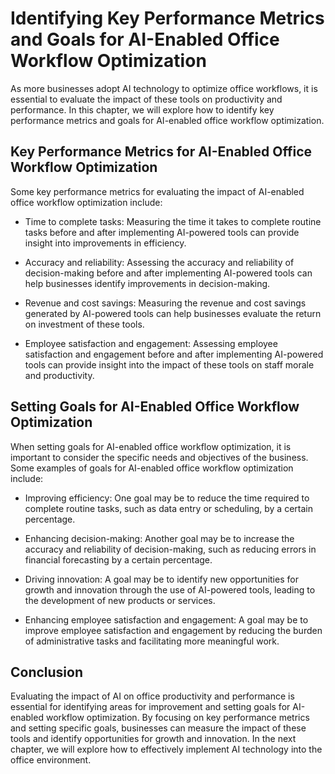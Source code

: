 Identifying Key Performance Metrics and Goals for AI-Enabled Office Workflow Optimization
========================================================================================================================================================================

As more businesses adopt AI technology to optimize office workflows, it is essential to evaluate the impact of these tools on productivity and performance. In this chapter, we will explore how to identify key performance metrics and goals for AI-enabled office workflow optimization.

Key Performance Metrics for AI-Enabled Office Workflow Optimization
-------------------------------------------------------------------

Some key performance metrics for evaluating the impact of AI-enabled office workflow optimization include:

* Time to complete tasks: Measuring the time it takes to complete routine tasks before and after implementing AI-powered tools can provide insight into improvements in efficiency.

* Accuracy and reliability: Assessing the accuracy and reliability of decision-making before and after implementing AI-powered tools can help businesses identify improvements in decision-making.

* Revenue and cost savings: Measuring the revenue and cost savings generated by AI-powered tools can help businesses evaluate the return on investment of these tools.

* Employee satisfaction and engagement: Assessing employee satisfaction and engagement before and after implementing AI-powered tools can provide insight into the impact of these tools on staff morale and productivity.

Setting Goals for AI-Enabled Office Workflow Optimization
---------------------------------------------------------

When setting goals for AI-enabled office workflow optimization, it is important to consider the specific needs and objectives of the business. Some examples of goals for AI-enabled office workflow optimization include:

* Improving efficiency: One goal may be to reduce the time required to complete routine tasks, such as data entry or scheduling, by a certain percentage.

* Enhancing decision-making: Another goal may be to increase the accuracy and reliability of decision-making, such as reducing errors in financial forecasting by a certain percentage.

* Driving innovation: A goal may be to identify new opportunities for growth and innovation through the use of AI-powered tools, leading to the development of new products or services.

* Enhancing employee satisfaction and engagement: A goal may be to improve employee satisfaction and engagement by reducing the burden of administrative tasks and facilitating more meaningful work.

Conclusion
----------

Evaluating the impact of AI on office productivity and performance is essential for identifying areas for improvement and setting goals for AI-enabled workflow optimization. By focusing on key performance metrics and setting specific goals, businesses can measure the impact of these tools and identify opportunities for growth and innovation. In the next chapter, we will explore how to effectively implement AI technology into the office environment.
